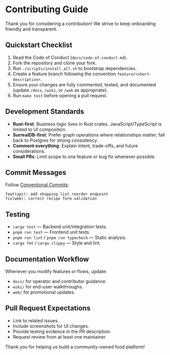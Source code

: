 # Contributing Guide

Thank you for considering a contribution! We strive to keep onboarding friendly and transparent.

## Quickstart Checklist

1. Read the Code of Conduct (`docs/code-of-conduct.md`).
2. Fork the repository and clone your fork.
3. Run `./scripts/install_all.sh` to bootstrap dependencies.
4. Create a feature branch following the convention `feature/<short-description>`.
5. Ensure your changes are fully commented, tested, and documented (update `/docs`, `/wiki`, or `/web` as appropriate).
6. Run `make test` before opening a pull request.

## Development Standards

* **Rust-first**: Business logic lives in Rust crates. JavaScript/TypeScript is limited to UI composition.
* **SurrealDB-first**: Prefer graph operations where relationships matter; fall back to Postgres for strong consistency.
* **Comment everything**: Explain intent, trade-offs, and future considerations.
* **Small PRs**: Limit scope to one feature or bug fix whenever possible.

## Commit Messages

Follow [Conventional Commits](https://www.conventionalcommits.org/):

```
feat(api): add shopping list reorder endpoint
fix(web): correct recipe form validation
```

## Testing

* `cargo test` — Backend unit/integration tests.
* `pnpm run test` — Frontend unit tests.
* `pnpm run lint` / `pnpm run typecheck` — Static analysis.
* `cargo fmt` / `cargo clippy` — Style and lint.

## Documentation Workflow

Whenever you modify features or flows, update:

* `docs/` for operator and contributor guidance.
* `wiki/` for end-user walkthroughs.
* `web/` for promotional updates.

## Pull Request Expectations

* Link to related issues.
* Include screenshots for UI changes.
* Provide testing evidence in the PR description.
* Request review from at least one maintainer.

Thank you for helping us build a community-owned food platform!
